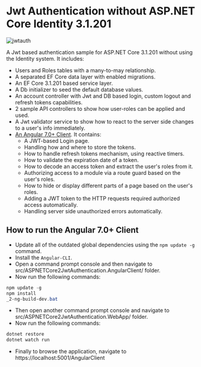 Jwt Authentication without ASP.NET Core Identity 3.1.201
===========

![jwtauth](/src/ASPNETCore2JwtAuthentication.WebApp/wwwroot/images/jwtauth.png)

A Jwt based authentication sample for ASP.NET Core 3.1.201 without using the Identity system. It includes:

- Users and Roles tables with a many-to-may relationship.
- A separated EF Core data layer with enabled migrations.
- An EF Core 3.1.201 based service layer.
- A Db initializer to seed the default database values.
- An account controller with Jwt and DB based login, custom logout and refresh tokens capabilities.
- 2 sample API controllers to show how user-roles can be applied and used.
- A Jwt validator service to show how to react to the server side changes to a user's info immediately.
- [An Angular 7.0+ Client](/src/ASPNETCore2JwtAuthentication.AngularClient/). It contains:
  - A JWT-based Login page.
  - Handling how and where to store the tokens.
  - How to handle refresh tokens mechanism, using reactive timers.
  - How to validate the expiration date of a token.
  - How to decode an access token and extract the user's roles from it.
  - Authorizing access to a module via a route guard based on the user's roles.
  - How to hide or display different parts of a page based on the user's roles.
  - Adding a JWT token to the HTTP requests required authorized access automatically.
  - Handling server side unauthorized errors automatically.



How to run the Angular 7.0+ Client
-------------

- Update all of the outdated global dependencies using the `npm update -g` command.
- Install the `Angular-CLI`.
- Open a command prompt console and then navigate to src/ASPNETCore2JwtAuthentication.AngularClient/ folder.
- Now run the following commands:

```PowerShell
npm update -g
npm install
_2-ng-build-dev.bat
```

- Then open another command prompt console and navigate to src/ASPNETCore2JwtAuthentication.WebApp/ folder.
- Now run the following commands:

```PowerShell
dotnet restore
dotnet watch run
```

- Finally to browse the application, navigate to https://localhost:5001/AngularClient
